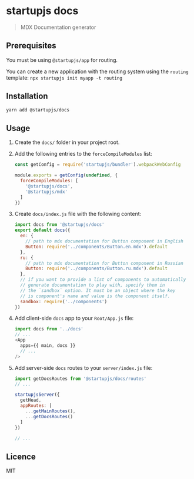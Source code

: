 # startupjs docs
> MDX Documentation generator

## Prerequisites

You must be using `@startupjs/app` for routing.

You can create a new application with the routing system using the `routing` template: `npx startupjs init myapp -t routing`

## Installation

```sh
yarn add @startupjs/docs
```

## Usage

1. Create the `docs/` folder in your project root.

1. Add the following entries to the `forceCompileModules` list:

    ```js
    const getConfig = require('startupjs/bundler').webpackWebConfig

    module.exports = getConfig(undefined, {
      forceCompileModules: [
        '@startupjs/docs',
        '@startupjs/mdx'
      ]
    })
    ```

1. Create `docs/index.js` file with the following content:

    ```js
    import docs from '@startupjs/docs'
    export default docs({
      en: {
        // path to mdx documentation for Button component in English
        Button: require('../components/Button.en.mdx').default
      },
      ru: {
        // path to mdx documentation for Button component in Russian
        Button: require('../components/Button.ru.mdx').default
      },
      // if you want to provide a list of components to automatically
      // generate documentation to play with, specify them in
      // the `sandbox` option. It must be an object where the key
      // is component's name and value is the component itself.
      sandbox: require('../components')
    })
    ```

1. Add client-side `docs` app to your `Root/App.js` file:

    ```js
    import docs from '../docs'
    // ...
    <App
      apps={{ main, docs }}
      // ...
    />
    ```

1. Add server-side `docs` routes to your `server/index.js` file:

    ```js
    import getDocsRoutes from '@startupjs/docs/routes'
    // ...

    startupjsServer({
      getHead,
      appRoutes: [
        ...getMainRoutes(),
        ...getDocsRoutes()
      ]
    })

    // ...
    ```

## Licence

MIT
